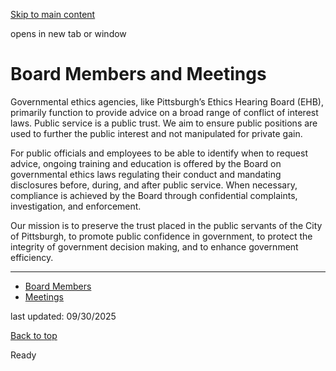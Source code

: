 [Skip to main content](https://www.pittsburghpa.gov/City-Government/Boards-Authorities-Commissions/List-of-Boards-Authorities-Commissions/Ethics-Hearing-Board/Board-Members-and-Meetings#main-content)

opens in new tab or window

# Board Members and Meetings

Governmental ethics agencies, like Pittsburgh’s Ethics Hearing Board (EHB), primarily function to provide advice on a broad range of conflict of interest laws. Public service is a public trust. We aim to ensure public positions are used to further the public interest and not manipulated for private gain.

For public officials and employees to be able to identify when to request advice, ongoing training and education is offered by the Board on governmental ethics laws regulating their conduct and mandating disclosures before, during, and after public service. When necessary, compliance is achieved by the Board through confidential complaints, investigation, and enforcement.

Our mission is to preserve the trust placed in the public servants of the City of Pittsburgh, to promote public confidence in government, to protect the integrity of government decision making, and to enhance government efficiency.

* * *

- [Board Members](https://pittsburghpa.prelive.opencities.com/City-Government/Boards-Authorities-Commissions/List-of-Boards-Authorities-Commissions/Ethics-Hearing-Board/About-Ethics-Hearing-Board/Board-Members-Staff?transfer=96f07532-c2f6-430d-9a33-edfd31aa4738)
- [Meetings](https://pittsburghpa.prelive.opencities.com/City-Government/Boards-Authorities-Commissions/List-of-Boards-Authorities-Commissions/Ethics-Hearing-Board/About-Ethics-Hearing-Board/Meetings?transfer=8520a816-9dd9-4d1f-ba52-d9bfa03f61e1)

last updated: 09/30/2025

[Back to top](https://www.pittsburghpa.gov/City-Government/Boards-Authorities-Commissions/List-of-Boards-Authorities-Commissions/Ethics-Hearing-Board/Board-Members-and-Meetings#body-top)

Ready
